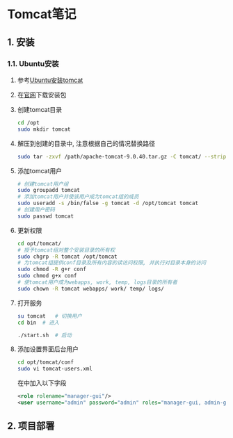 # Tomcat笔记

## 1. 安装

### 1.1. Ubuntu安装

1. 参考[Ubuntu安装tomcat](https://cloud.tencent.com/developer/article/1162159)
2. 在[官网](https://tomcat.apache.org/download-90.cgi)下载安装包
3. 创建tomcat目录

    ```bash
    cd /opt
    sudo mkdir tomcat
    ```

4. 解压到创建的目录中, 注意根据自己的情况替换路径

    ```bash
    sudo tar -zxvf /path/apache-tomcat-9.0.40.tar.gz -C tomcat/ --strip-components=1
    ```

5. 添加tomcat用户

    ```bash
    # 创建tomcat用户组
    sudo groupadd tomcat
    # 添加tomcat用户并使该用户成为tomcat组的成员
    sudo useradd -s /bin/false -g tomcat -d /opt/tomcat tomcat
    # 创建用户密码
    sudo passwd tomcat
    ```

6. 更新权限

    ```bash
    cd opt/tomcat/
    # 授予tomcat组对整个安装目录的所有权
    sudo chgrp -R tomcat /opt/tomcat
    # 为tomcat组提供conf目录及所有内容的读访问权限, 并执行对目录本身的访问
    sudo chmod -R g+r conf
    sudo chmod g+x conf
    # 使tomcat用户成为webapps, work, temp, logs目录的所有者
    sudo chown -R tomcat webapps/ work/ temp/ logs/
    ```

7. 打开服务

    ```bash
    su tomcat   # 切换用户
    cd bin  # 进入

    ./start.sh  # 启动
    ```

8. 添加设置界面后台用户

    ```bash
    cd opt/tomcat/conf
    sudo vi tomcat-users.xml
    ```

    在<tomcat-users>中加入以下字段

    ```xml
    <role rolename="manager-gui"/>
    <user username="admin" password="admin" roles="manager-gui, admin-gui"/>
    ```

## 2. 项目部署
